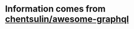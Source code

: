 # Information comes from [chentsulin/awesome-graphql](https://github.com/chentsulin/awesome-graphql)

